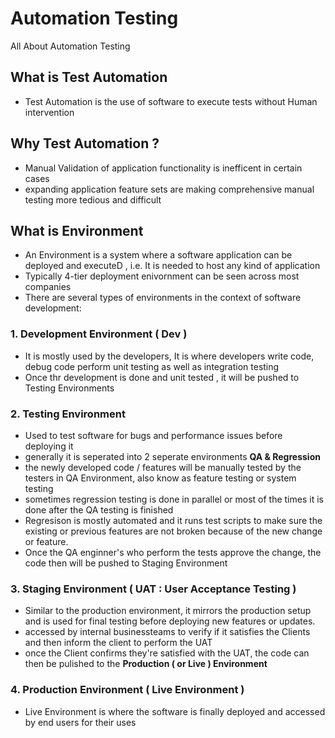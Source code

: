 # Automation Testing
All About Automation Testing


## What is Test Automation
  - Test Automation is the use of software to execute tests without Human intervention
 
## Why Test Automation ?
  - Manual Validation of application functionality is inefficent in certain cases
  - expanding application feature sets are making comprehensive manual testing more tedious and difficult

## What is Environment
  - An Environment is a system where a software application can be deployed and executeD , i.e. It is needed to host any kind of application
  - Typically 4-tier deployment enivornment can be seen across most companies
  - There are several types of environments in the context of software development:
### 1. Development Environment ( Dev )
  - It is mostly used by the developers, It is where developers write code, debug code perform unit testing as well as integration testing
  - Once thr development is done and unit tested , it will be pushed to Testing Environments
### 2. Testing Environment
  - Used to test software for bugs and performance issues before deploying it
  - generally it is seperated into 2 seperate environments <b>QA & Regression</b>
  - the newly developed code / features will be manually tested by the testers in QA Environment, also know as feature testing or system testing
  - sometimes regression testing is done in parallel or most of the times it is done after the QA testing is finished
  - Regresison is mostly automated and it runs test scripts to make sure the existing or previous features are not broken because of the new change or feature.
  - Once the QA enginner's who perform the tests approve the change, the code then will be pushed to Staging Environment
### 3. Staging Environment ( UAT : User Acceptance Testing )
  - Similar to the production environment, it mirrors the production setup and is used for final testing before deploying new features or updates.
  - accessed by internal businessteams to verify if it satisfies the Clients and then inform the client to perform the UAT
  - once the Client confirms they're satisfied with the UAT, the code can then be pulished to the <b>Production ( or Live ) Environment</b>
### 4. Production Environment ( Live Environment )
  - Live Environment is where the software is finally deployed and accessed by end users for their uses

